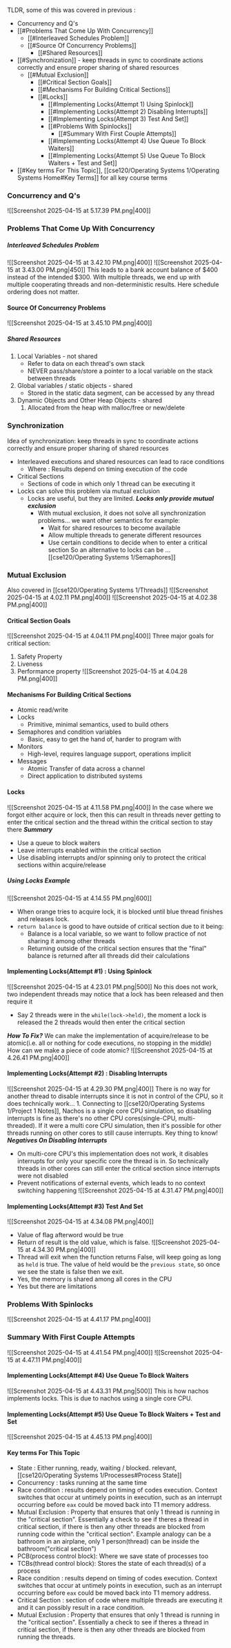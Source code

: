 TLDR, some of this was covered in previous :
- Concurrency and Q's
- [[#Problems That Come Up With Concurrency]]
	- [[#Interleaved Schedules Problem]]
	- [[#Source Of Concurrency Problems]]
		- [[#Shared Resources]]
- [[#Synchronization]] - keep threads in sync to coordinate actions correctly and ensure proper sharing of shared resources
	- [[#Mutual Exclusion]]
		- [[#Critical Section Goals]]
		- [[#Mechanisms For Building Critical Sections]]
		- [[#Locks]]  
			- [[#Implementing Locks(Attempt 1) Using Spinlock]]
			- [[#Implementing Locks(Attempt 2) Disabling Interrupts]]
			- [[#Implementing Locks(Attempt 3) Test And Set]]
			- [[#Problems With Spinlocks]]
				- [[#Summary With First Couple Attempts]]
			- [[#Implementing Locks(Attempt 4) Use Queue To Block Waiters]]
			- [[#Implementing Locks(Attempt 5) Use Queue To Block Waiters + Test and Set]]
- [[#Key terms For This Topic]], [[cse120/Operating Systems 1/Operating Systems Home#Key Terms]] for all key course terms

### Concurrency and Q's
![[Screenshot 2025-04-15 at 5.17.39 PM.png|400]]
### Problems That Come Up With Concurrency

##### Interleaved Schedules Problem
![[Screenshot 2025-04-15 at 3.42.10 PM.png|400]]
![[Screenshot 2025-04-15 at 3.43.00 PM.png|450]]
This leads to a bank account balance of $400 instead of the intended $300.
With multiple threads, we end up with multiple cooperating threads and non-deterministic results. Here schedule ordering does not matter.

#### Source Of Concurrency Problems
![[Screenshot 2025-04-15 at 3.45.10 PM.png|400]]
##### Shared Resources
1. Local Variables - not shared
	- Refer to data on each thread's own stack
	- NEVER pass/share/store a pointer to a local variable on the stack between threads
2. Global variables / static objects - shared
	- Stored in the static data segment, can be accessed by any thread
3. Dynamic Objects and Other Heap Objects - shared
	1. Allocated from the heap with malloc/free or new/delete

### Synchronization
Idea of synchronization: keep threads in sync to coordinate actions correctly and ensure proper sharing of shared resources

- Interleaved executions and shared resources can lead to race conditions
	- Where : Results depend on timing execution of the code
- Critical Sections
	- Sections of code in which only 1 thread can be executing it
- Locks can solve this problem via mutual exclusion
	- Locks are useful, but they are limited. ***Locks only provide mutual exclusion***
		- With mutual exclusion, it does not solve all synchronization problems... we want other semantics for example:
			- Wait for shared resources to become available
			- Allow multiple threads to generate different resources
			- Use certain conditions to decide when to enter a critical section
			So an alternative to locks can be ... [[cse120/Operating Systems 1/Semaphores]]

### Mutual Exclusion
Also covered in [[cse120/Operating Systems 1/Threads]]
![[Screenshot 2025-04-15 at 4.02.11 PM.png|400]]
![[Screenshot 2025-04-15 at 4.02.38 PM.png|400]]

#### Critical Section Goals
![[Screenshot 2025-04-15 at 4.04.11 PM.png|400]]
Three major goals for critical section:
1. Safety Property
2. Liveness
3. Performance property
![[Screenshot 2025-04-15 at 4.04.28 PM.png|400]]

#### Mechanisms For Building Critical Sections
- Atomic read/write
- Locks
	- Primitive, minimal semantics, used to build others
- Semaphores and condition variables
	- Basic, easy to get the hand of, harder to program with
- Monitors
	- High-level, requires language support, operations implicit
- Messages
	- Atomic Transfer of data across a channel
	- Direct application to distributed systems

#### Locks
![[Screenshot 2025-04-15 at 4.11.58 PM.png|400]]
In the case where we forgot either acquire or lock, then this can result in threads never getting to enter the critical section and the thread within the critical section to stay there
***Summary***
- Use a queue to block waiters
- Leave interrupts enabled within the critical section
- Use disabling interrupts and/or spinning only to protect the critical sections within acquire/release 

##### Using Locks Example
![[Screenshot 2025-04-15 at 4.14.55 PM.png|600]]

- When orange tries to acquire lock, it is blocked until blue thread finishes and releases lock.
- `return balance` is good to have outside of critical section due to it being:
	- Balance is a local variable, so we want to follow practice of not sharing it among other threads
	- Returning outside of the critical section ensures that the "final" balance is returned after all threads did their calculations

#### Implementing Locks(Attempt #1) : Using Spinlock
![[Screenshot 2025-04-15 at 4.23.01 PM.png|500]]
No this does not work, two independent threads may notice that a lock has been released and then require it
- Say 2 threads were in the `while(lock->held)`, the moment a lock is released the 2 threads would then enter the critical section

***How To Fix?***
We can make the implementation of acquire/release to be atomic(i.e. all or nothing for code executions, no stopping in the middle)
How can we make a piece of code atomic?
![[Screenshot 2025-04-15 at 4.26.41 PM.png|400]]

#### Implementing Locks(Attempt #2) : Disabling Interrupts
![[Screenshot 2025-04-15 at 4.29.30 PM.png|400]]
There is no way for another thread to disable interrupts since it is not in control of the CPU, so it does technically work... 
	1. Connecting to [[cse120/Operating Systems 1/Project 1 Notes]], Nachos is a single core CPU simulation, so disabling interrupts is fine as there's no other CPU cores(single-CPU, multi-threaded). If it were a multi core CPU simulation, then it's possible for other threads running on other cores to still cause interrupts. Key thing to know!
***Negatives On Disabling Interrupts***
- On multi-core CPU's this implementation does not work, it disables interrupts for only your specific core the thread is in. So technically threads in other cores can still enter the critical section since interrupts were not disabled
- Prevent notifications of external events, which leads to no context switching happening
![[Screenshot 2025-04-15 at 4.31.47 PM.png|400]]

#### Implementing Locks(Attempt #3) Test And Set
![[Screenshot 2025-04-15 at 4.34.08 PM.png|400]]
- Value of flag afterword would be true
- Return of result is the old value, which is false.
![[Screenshot 2025-04-15 at 4.34.30 PM.png|400]]
- Thread will exit when the function returns False, will keep going as long as `held` is true. The value of held would be the `previous state`, so once we see the state is false then we exit.
- Yes, the memory is shared among all cores in the CPU
- Yes but there are limitations

### Problems With Spinlocks
![[Screenshot 2025-04-15 at 4.41.17 PM.png|400]]
### Summary With First Couple Attempts
![[Screenshot 2025-04-15 at 4.41.54 PM.png|400]]
![[Screenshot 2025-04-15 at 4.47.11 PM.png|400]]

#### Implementing Locks(Attempt #4) Use Queue To Block Waiters
![[Screenshot 2025-04-15 at 4.43.31 PM.png|500]]
This is how nachos implements locks. This is due to nachos using a single core CPU.
#### Implementing Locks(Attempt #5) Use Queue To Block Waiters + Test and Set
![[Screenshot 2025-04-15 at 4.45.13 PM.png|400]]
#### Key terms For This Topic
 - State : Either running, ready, waiting / blocked. relevant, [[cse120/Operating Systems 1/Processes#Process State]]
- Concurrency : tasks running at the same time
-  Race condition : results depend on timing of codes execution. Context switches that occur at untimely points in execution, such as an interrupt occurring before `eax` could be moved back into T1 memory address.
- Mutual Exclusion : Property that ensures that only 1 thread is running in the "critical section". Essentially a check to see if theres a thread in critical section, if there is then any other threads are blocked from running code within the "critical section". Example analogy can be a bathroom in an airplane, only 1 person(thread) can be inside the bathroom("critical section")
- PCB(process control block): Where we save state of processes too
- TCBs(thread control block): Stores the state of each thread(s) of a process
-  Race condition : results depend on timing of codes execution. Context switches that occur at untimely points in execution, such as an interrupt occurring before `eax` could be moved back into T1 memory address.
- Critical Section : section of code where multiple threads are executing it and it can possibly result in a race condition.
- Mutual Exclusion : Property that ensures that only 1 thread is running in the "critical section". Essentially a check to see if theres a thread in critical section, if there is then any other threads are blocked from running the threads. 